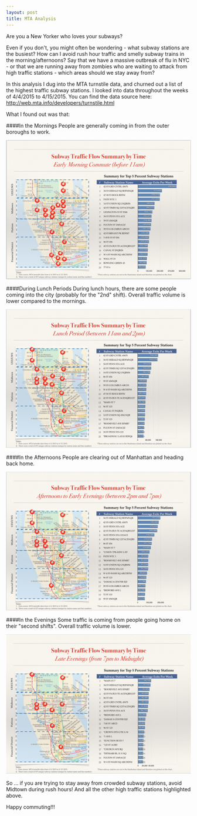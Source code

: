 ```yaml
---
layout: post
title: MTA Analysis
---
```


Are you a New Yorker who loves your subways?

Even if you don't, you might often be wondering - what subway stations are the busiest? How can I avoid rush hour traffic and smelly subway trains in the morning/afternoons?  Say that we have a massive outbreak of flu in NYC - or that we are running away from zombies who are waiting to attack from high traffic stations - which areas should we stay away from?

In this analysis I dug into the MTA turnstile data, and churned out a list of the highest traffic subway stations. I looked into data throughout the weeks of 4/4/2015 to 4/15/2015. You can find the data source here: http://web.mta.info/developers/turnstile.html

What I found out was that:

####In the Mornings
People are generally coming in from the outer boroughs to work. 

![alt text](../images/Mornings.png "Analysis for Morning Traffic")

####During Lunch Periods
During lunch hours, there are some people coming into the city (probably for the "2nd" shift). Overall traffic volume is lower compared to the mornings. 

![alt text](../images/Lunch.png "Analysis for Morning Traffic")

####In the Afternoons
People are clearing out of Manhattan and heading back home. 

![alt text](../images/Afternoon.png "Analysis for Morning Traffic")

####In the Evenings
Some traffic is coming from people going home on their "second shifts".  Overall traffic volume is lower. 

![alt text](../images/Evenings.png "Analysis for Morning Traffic")

So … if you are trying to stay away from crowded subway stations, avoid Midtown during rush hours! And all the other high traffic stations highlighted above. 

Happy commuting!!!
